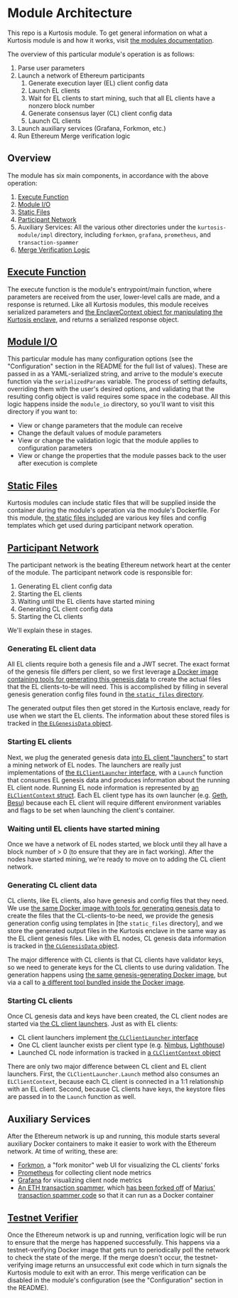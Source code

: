 Module Architecture
===================
This repo is a Kurtosis module. To get general information on what a Kurtosis module is and how it works, visit [the modules documentation](https://docs.kurtosistech.com/modules.html).

The overview of this particular module's operation is as follows:

1. Parse user parameters
1. Launch a network of Ethereum participants
    1. Generate execution layer (EL) client config data
    1. Launch EL clients
    1. Wait for EL clients to start mining, such that all EL clients have a nonzero block number
    1. Generate consensus layer (CL) client config data
    1. Launch CL clients
1. Launch auxiliary services (Grafana, Forkmon, etc.)
1. Run Ethereum Merge verification logic

Overview
--------
The module has six main components, in accordance with the above operation:

1. [Execute Function][execute-function]
1. [Module I/O][module-io]
1. [Static Files][static-files]
1. [Participant Network][participant-network]
1. Auxiliary Services: All the various other directories under the `kurtosis-module/impl` directory, including `forkmon`, `grafana`, `prometheus`, and `transaction-spammer`
1. [Merge Verification Logic][testnet-verifier]

[Execute Function][execute-function]
------------------------------------
The execute function is the module's entrypoint/main function, where parameters are received from the user, lower-level calls are made, and a response is returned. Like all Kurtosis modules, this module receives serialized parameters and [the EnclaveContext object for manipulating the Kurtosis enclave][enclave-context], and returns a serialized response object.

[Module I/O][module-io]
-----------------------
This particular module has many configuration options (see the "Configuration" section in the README for the full list of values). These are passed in as a YAML-serialized string, and arrive to the module's execute function via the `serializedParams` variable. The process of setting defaults, overriding them with the user's desired options, and validating that the resulting config object is valid requires some space in the codebase. All this logic happens inside the `module_io` directory, so you'll want to visit this directory if you want to:

- View or change parameters that the module can receive
- Change the default values of module parameters
- View or change the validation logic that the module applies to configuration parameters
- View or change the properties that the module passes back to the user after execution is complete

[Static Files][static-files]
----------------------------
Kurtosis modules can include static files that will be supplied inside the container during the module's operation via the module's Dockerfile. For this module, [the static files included][static-files] are various key files and config templates which get used during participant network operation.

[Participant Network][participant-network]
------------------------------------------
The participant network is the beating Ethereum network heart at the center of the module. The participant network code is responsible for:

1. Generating EL client config data
1. Starting the EL clients
1. Waiting until the EL clients have started mining
1. Generating CL client config data
1. Starting the CL clients

We'll explain these in stages.

### Generating EL client data
All EL clients require both a genesis file and a JWT secret. The exact format of the genesis file differs per client, so we first leverage [a Docker image containing tools for generating this genesis data][ethereum-genesis-generator] to create the actual files that the EL clients-to-be will need. This is accomplished by filling in several genesis generation config files found in [the `static_files` directory][static-files].

The generated output files then get stored in the Kurtosis enclave, ready for use when we start the EL clients. The information about these stored files is tracked in [the `ELGenesisData` object](TODO).

### Starting EL clients
Next, we plug the generated genesis data [into EL client "launchers"](https://github.com/kurtosis-tech/eth2-merge-kurtosis-module/tree/master/kurtosis-module/impl/participant_network/el) to start a mining network of EL nodes. The launchers are really just implementations of [the `ELClientLauncher` interface](https://github.com/kurtosis-tech/eth2-merge-kurtosis-module/blob/master/kurtosis-module/impl/participant_network/el/el_client_launcher.go), with a `Launch` function that consumes EL genesis data and produces information about the running EL client node. Running EL node information is represented by [an `ELClientContext` struct](https://github.com/kurtosis-tech/eth2-merge-kurtosis-module/blob/master/kurtosis-module/impl/participant_network/el/el_client_context.go). Each EL client type has its own launcher (e.g. [Geth](https://github.com/kurtosis-tech/eth2-merge-kurtosis-module/blob/master/kurtosis-module/impl/participant_network/el/geth/geth_launcher.go), [Besu](https://github.com/kurtosis-tech/eth2-merge-kurtosis-module/blob/master/kurtosis-module/impl/participant_network/el/besu/besu_launcher.go)) because each EL client will require different environment variables and flags to be set when launching the client's container.

### Waiting until EL clients have started mining
Once we have a network of EL nodes started, we block until they all have a block number of > 0 (to ensure that they are in fact working). After the nodes have started mining, we're ready to move on to adding the CL client network.

### Generating CL client data
CL clients, like EL clients, also have genesis and config files that they need. We use [the same Docker image with tools for generating genesis data][ethereum-genesis-generator] to create the files that the CL-clients-to-be need, we provide the genesis generation config using templates in [the `static_files` directory], and we store the generated output files in the Kurtosis enclave in the same way as the EL client genesis files. Like with EL nodes, CL genesis data information is tracked in [the `CLGenesisData` object](TODO).

The major difference with CL clients is that CL clients have validator keys, so we need to generate keys for the CL clients to use during validation. The generation happens using [the same genesis-generating Docker image][ethereum-genesis-generator], but via a call to [a different tool bundled inside the Docker image](https://github.com/protolambda/eth2-val-tools).

### Starting CL clients
Once CL genesis data and keys have been created, the CL client nodes are started via [the CL client launchers](https://github.com/kurtosis-tech/eth2-merge-kurtosis-module/tree/master/kurtosis-module/impl/participant_network/cl). Just as with EL clients:

- CL client launchers implement [the `CLClientLauncher` interface](https://github.com/kurtosis-tech/eth2-merge-kurtosis-module/blob/master/kurtosis-module/impl/participant_network/cl/cl_client_launcher.go)
- One CL client launcher exists per client type (e.g. [Nimbus](https://github.com/kurtosis-tech/eth2-merge-kurtosis-module/blob/master/kurtosis-module/impl/participant_network/cl/nimbus/nimbus_launcher.go), [Lighthouse](https://github.com/kurtosis-tech/eth2-merge-kurtosis-module/tree/master/kurtosis-module/impl/participant_network/cl/lighthouse))
- Launched CL node information is tracked in [a `CLClientContext` object](https://github.com/kurtosis-tech/eth2-merge-kurtosis-module/blob/master/kurtosis-module/impl/participant_network/cl/cl_client_context.go)

There are only two major difference between CL client and EL client launchers. First, the `CLClientLauncher.Launch` method also consumes an `ELClientContext`, because each CL client is connected in a 1:1 relationship with an EL client. Second, because CL clients have keys, the keystore files are passed in to the `Launch` function as well.

Auxiliary Services
------------------
After the Ethereum network is up and running, this module starts several auxiliary Docker containers to make it easier to work with the Ethereum network. At time of writing, these are:

- [Forkmon](https://github.com/kurtosis-tech/eth2-merge-kurtosis-module/tree/master/kurtosis-module/impl/forkmon), a "fork monitor" web UI for visualizing the CL clients' forks
- [Prometheus](https://github.com/kurtosis-tech/eth2-merge-kurtosis-module/tree/master/kurtosis-module/impl/prometheus) for collecting client node metrics
- [Grafana](https://github.com/kurtosis-tech/eth2-merge-kurtosis-module/tree/master/kurtosis-module/impl/grafana) for visualizing client node metrics
- [An ETH transaction spammer](https://github.com/kurtosis-tech/eth2-merge-kurtosis-module/tree/master/kurtosis-module/impl/transaction_spammer), which [has been forked off](https://github.com/kurtosis-tech/tx-fuzz) of [Marius' transaction spammer code](https://github.com/MariusVanDerWijden/tx-fuzz) so that it can run as a Docker container

[Testnet Verifier][testnet-verifier]
------------------------------------
Once the Ethereum network is up and running, verification logic will be run to ensure that the merge has happened successfully. This happens via a testnet-verifying Docker image that gets run to periodically poll the network to check the state of the merge. If the merge doesn't occur, the testnet-verifying image returns an unsuccessful exit code which in turn signals the Kurtosis module to exit with an error. This merge verification can be disabled in the module's configuration (see the "Configuration" section in the README).

<!------------------------ Only links below here -------------------------------->

[module-docs]: https://docs.kurtosistech.com/modules.html
[enclave-context]: https://docs.kurtosistech.com/kurtosis-core/lib-documentation#enclavecontext

[execute-function]: https://github.com/kurtosis-tech/eth2-merge-kurtosis-module/blob/master/kurtosis-module/impl/module.go#L50
[module-io]: https://github.com/kurtosis-tech/eth2-merge-kurtosis-module/tree/master/kurtosis-module/impl/module_io
[participant-network]: https://github.com/kurtosis-tech/eth2-merge-kurtosis-module/tree/master/kurtosis-module/impl/participant_network
[ethereum-genesis-generator]: https://github.com/skylenet/ethereum-genesis-generator
[static-files]: https://github.com/kurtosis-tech/eth2-merge-kurtosis-module/tree/master/kurtosis-module/static_files
[testnet-verifier]: https://github.com/kurtosis-tech/eth2-merge-kurtosis-module/tree/master/kurtosis-module/impl/testnet_verifier
